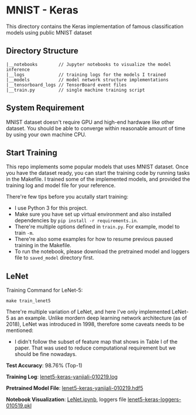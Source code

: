 # MNIST - Keras 

This directory contains the Keras implementation of famous classification models using public MNIST dataset

## Directory Structure

```
|__notebooks        // Jupyter notebooks to visualize the model inference
|__logs             // training logs for the models I trained
|__models           // model network structure implementations
|__tensorboard_logs // TensorBoard event files
|__train.py         // single machine training script
```

## System Requirement

MNIST dataset doesn't require GPU and high-end hardware like other dataset. You should be able to converge within reasonable amount of time by using your own machine CPU.

## Start Training

This repo implements some popular models that uses MNIST dataset. Once you have the dataset ready, you can start the training code by running tasks in the Makefile. I trained some of the implemented models, and provided the training log and model file for your reference.

There're few tips before you acutally start training:

- I use Python 3 for this project.
- Make sure you have set up virtual environment and also installed dependencies by `pip install -r requirements.in`.
- There're multiple options defined in `train.py`. For example, model to train `-m`.
- There're also some examples for how to resume previous paused training in the Makefile.
- To run the notebook, please download the pretrained model and loggers file to `saved_model` directory first.

## LeNet

Training Command for LeNet-5:
```
make train_lenet5
```
There're multiple variation of LeNet, and here I've only implemented LeNet-5 as an example. Unlike mordern deep learning network architecture (as of 2018), LeNet was introduced in 1998, therefore some caveats needs to be mentioned:

- I didn't follow the subset of feature map that shows in Table I of the paper. That was used to reduce computational requirement but we should be fine nowadays.

**Test Accuracy**: 98.76% (Top-1)

**Training Log**: [lenet5-keras-yanjiali-010219.log](logs/lenet5-keras-yanjiali-010219.log)

**Pretrained Model File**: [lenet5-keras-yanjiali-010219.hdf5](https://drive.google.com/file/d/1fuEj-mKFNltFYHn4HBNgJAH9eaiVgvWM/view?usp=sharing)

**Notebook Visualization**: [LeNet.ipynb](notebooks/LeNet.ipynb), loggers file [lenet5-keras-loggers-010519.pkl](https://drive.google.com/file/d/1YcfCy1B3SO6nO7BiUkU2770SKzorNUt9/view?usp=sharing)
